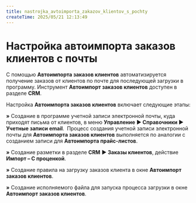 ```yaml
---
title: nastrojka_avtoimporta_zakazov_klientov_s_pochty
createTime: 2025/05/21 12:13:49
---
```

# Настройка автоимпорта заказов клиентов с почты

С помощью **Автоимпорта заказов клиентов** автоматизируется получение заказов от клиентов по почте для последующей загрузки в программу. Инструмент **Автоимпорт заказов клиентов** доступен в разделе **CRM**.

Настройка **Автоимпорта заказов клиентов** включает следующие этапы:

**»** Создание в программе учетной записи электронной почты, куда приходят письма от клиентов, в меню **Управление** **► Справочники ► Учетные записи email**.  Процесс создания учетной записи электронной почты для **Автоимпорта заказов клиентов** выполняется по аналогии с созданием записи для **Автоимпорта прайс-листов**.

**»** Создание разметки в разделе **CRM** **► Заказы клиентов**, действие **Импорт – С проценкой**.

**»** Создание правила на загрузку заказов клиента в окне **Автоимпорт заказов клиентов**.

**»** Создание исполняемого файла для запуска процесса загрузки в окне **Автоимпорт заказов клиентов**.

